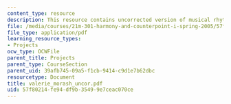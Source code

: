```yaml
---
content_type: resource
description: This resource contains uncorrected version of musical rhythm.
file: /media/courses/21m-301-harmony-and-counterpoint-i-spring-2005/57f80214fe94df9b35499e7ceac070ce_valerie_morash_uncor.pdf
file_type: application/pdf
learning_resource_types:
- Projects
ocw_type: OCWFile
parent_title: Projects
parent_type: CourseSection
parent_uid: 39afb745-09a5-f1cb-9414-c9d1e7b62dbc
resourcetype: Document
title: valerie_morash_uncor.pdf
uid: 57f80214-fe94-df9b-3549-9e7ceac070ce
---
```

